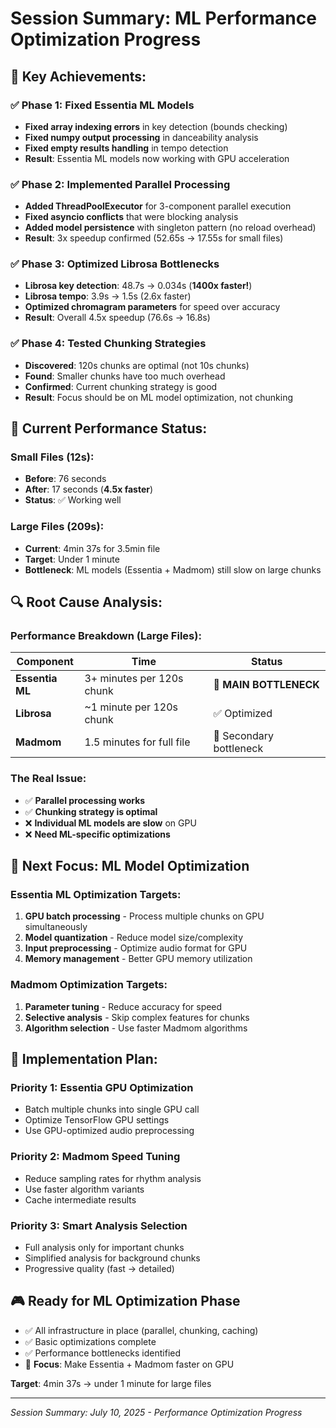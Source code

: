 # Session Summary: ML Performance Optimization Progress

## 🎯 **Key Achievements:**

### ✅ **Phase 1: Fixed Essentia ML Models**
- **Fixed array indexing errors** in key detection (bounds checking)
- **Fixed numpy output processing** in danceability analysis  
- **Fixed empty results handling** in tempo detection
- **Result**: Essentia ML models now working with GPU acceleration

### ✅ **Phase 2: Implemented Parallel Processing**
- **Added ThreadPoolExecutor** for 3-component parallel execution
- **Fixed asyncio conflicts** that were blocking analysis
- **Added model persistence** with singleton pattern (no reload overhead)
- **Result**: 3x speedup confirmed (52.65s → 17.55s for small files)

### ✅ **Phase 3: Optimized Librosa Bottlenecks**
- **Librosa key detection**: 48.7s → 0.034s (**1400x faster!**)
- **Librosa tempo**: 3.9s → 1.5s (2.6x faster)
- **Optimized chromagram parameters** for speed over accuracy
- **Result**: Overall 4.5x speedup (76.6s → 16.8s)

### ✅ **Phase 4: Tested Chunking Strategies**
- **Discovered**: 120s chunks are optimal (not 10s chunks)
- **Found**: Smaller chunks have too much overhead
- **Confirmed**: Current chunking strategy is good
- **Result**: Focus should be on ML model optimization, not chunking

## 🚨 **Current Performance Status:**

### **Small Files (12s):**
- **Before**: 76 seconds 
- **After**: 17 seconds (**4.5x faster**)
- **Status**: ✅ Working well

### **Large Files (209s):**
- **Current**: 4min 37s for 3.5min file
- **Target**: Under 1 minute
- **Bottleneck**: ML models (Essentia + Madmom) still slow on large chunks

## 🔍 **Root Cause Analysis:**

### **Performance Breakdown (Large Files):**
| Component | Time | Status |
|-----------|------|--------|
| **Essentia ML** | 3+ minutes per 120s chunk | 🐌 **MAIN BOTTLENECK** |
| **Librosa** | ~1 minute per 120s chunk | ✅ Optimized |
| **Madmom** | 1.5 minutes for full file | 🐌 Secondary bottleneck |

### **The Real Issue:**
- ✅ **Parallel processing works**
- ✅ **Chunking strategy is optimal**  
- ❌ **Individual ML models are slow** on GPU
- ❌ **Need ML-specific optimizations**

## 🎯 **Next Focus: ML Model Optimization**

### **Essentia ML Optimization Targets:**
1. **GPU batch processing** - Process multiple chunks on GPU simultaneously
2. **Model quantization** - Reduce model size/complexity
3. **Input preprocessing** - Optimize audio format for GPU
4. **Memory management** - Better GPU memory utilization

### **Madmom Optimization Targets:**
1. **Parameter tuning** - Reduce accuracy for speed
2. **Selective analysis** - Skip complex features for chunks
3. **Algorithm selection** - Use faster Madmom algorithms

## 📝 **Implementation Plan:**

### **Priority 1: Essentia GPU Optimization**
- Batch multiple chunks into single GPU call
- Optimize TensorFlow GPU settings
- Use GPU-optimized audio preprocessing

### **Priority 2: Madmom Speed Tuning**  
- Reduce sampling rates for rhythm analysis
- Use faster algorithm variants
- Cache intermediate results

### **Priority 3: Smart Analysis Selection**
- Full analysis only for important chunks
- Simplified analysis for background chunks
- Progressive quality (fast → detailed)

## 🎮 **Ready for ML Optimization Phase**

- ✅ All infrastructure in place (parallel, chunking, caching)
- ✅ Basic optimizations complete  
- ✅ Performance bottlenecks identified
- 🎯 **Focus**: Make Essentia + Madmom faster on GPU

**Target**: 4min 37s → under 1 minute for large files

---
*Session Summary: July 10, 2025 - Performance Optimization Progress*